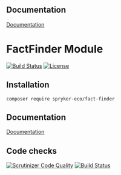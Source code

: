 ## Documentation

[Documentation](https://spryker.github.io)

# FactFinder Module

[![Build Status](https://travis-ci.org/spryker-eco/fact-finder.svg?branch=master)](https://travis-ci.org/spryker-eco/fact-finder)
[![License](https://img.shields.io/github/license/spryker-eco/fact-finder.svg?b=master)](https://github.com/spryker-eco/fact-finder)

## Installation

```
composer require spryker-eco/fact-finder
```

## Documentation

[Documentation](https://documentation.spryker.com/industry_partners/performance/factfinder/factfinder.htm)

## Code checks

[![Scrutinizer Code Quality](https://scrutinizer-ci.com/g/spryker-eco/fact-finder/badges/quality-score.png?b=master)](https://scrutinizer-ci.com/g/spryker-eco/fact-finder/?branch=master)
[![Build Status](https://scrutinizer-ci.com/g/spryker-eco/fact-finder/badges/build.png?b=master)](https://scrutinizer-ci.com/g/spryker-eco/fact-finder/build-status/master)
